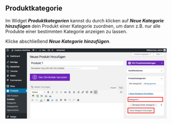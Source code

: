 ## Produktkategorie

Im Widget _**Produktkategorien**_ kannst du durch klicken auf _**Neue Kategorie hinzufügen**_ dein Produkt einer Kategorie zuordnen, um dann z.B. nur alle Produkte einer bestimmten Kategorie anzeigen zu lassen.

Klicke abschließend _**Neue Kategorie hinzufügen**_.

![image](./assets/category.jpg)
